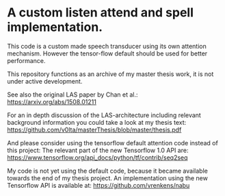 A custom listen attend and spell implementation.
================================
This code is a custom made speech transducer using its own attention mechanism.
However the tensor-flow default should be used for better performance.

This repository functions as an archive of my master thesis work, it is not under active development.

See also the original LAS paper by Chan et al.:
https://arxiv.org/abs/1508.01211

For an in depth discussion of the LAS-architecture including relevant background information
you could take a look at my thesis text:
https://github.com/v0lta/masterThesis/blob/master/thesis.pdf

And please consider using the tensorflow default attention code instead of this project:
The relevant part of the new Tensorflow 1.0 API are:
https://www.tensorflow.org/api_docs/python/tf/contrib/seq2seq

My code is not yet using the default code, because it became available towards the end of my thesis
project.
An implementation using the new Tensorflow API is available at:
https://github.com/vrenkens/nabu
